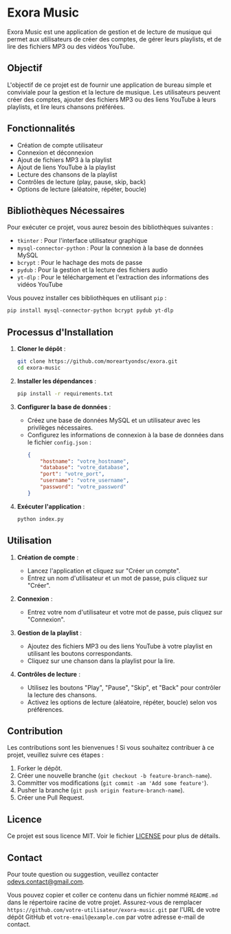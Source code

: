 # Exora Music

Exora Music est une application de gestion et de lecture de musique qui permet aux utilisateurs de créer des comptes, de gérer leurs playlists, et de lire des fichiers MP3 ou des vidéos YouTube.

## Objectif

L'objectif de ce projet est de fournir une application de bureau simple et conviviale pour la gestion et la lecture de musique. Les utilisateurs peuvent créer des comptes, ajouter des fichiers MP3 ou des liens YouTube à leurs playlists, et lire leurs chansons préférées.

## Fonctionnalités

- Création de compte utilisateur
- Connexion et déconnexion
- Ajout de fichiers MP3 à la playlist
- Ajout de liens YouTube à la playlist
- Lecture des chansons de la playlist
- Contrôles de lecture (play, pause, skip, back)
- Options de lecture (aléatoire, répéter, boucle)

## Bibliothèques Nécessaires

Pour exécuter ce projet, vous aurez besoin des bibliothèques suivantes :

- `tkinter` : Pour l'interface utilisateur graphique
- `mysql-connector-python` : Pour la connexion à la base de données MySQL
- `bcrypt` : Pour le hachage des mots de passe
- `pydub` : Pour la gestion et la lecture des fichiers audio
- `yt-dlp` : Pour le téléchargement et l'extraction des informations des vidéos YouTube

Vous pouvez installer ces bibliothèques en utilisant `pip` :

```sh
pip install mysql-connector-python bcrypt pydub yt-dlp
```

## Processus d'Installation

1. **Cloner le dépôt** :
   ```sh
   git clone https://github.com/moreartyondsc/exora.git
   cd exora-music
   ```

2. **Installer les dépendances** :
   ```sh
   pip install -r requirements.txt
   ```

3. **Configurer la base de données** :
   - Créez une base de données MySQL et un utilisateur avec les privilèges nécessaires.
   - Configurez les informations de connexion à la base de données dans le fichier `config.json` :
     ```json
     {
         "hostname": "votre_hostname",
         "database": "votre_database",
         "port": "votre_port",
         "username": "votre_username",
         "password": "votre_password"
     }
     ```

4. **Exécuter l'application** :
   ```sh
   python index.py
   ```

## Utilisation

1. **Création de compte** :
   - Lancez l'application et cliquez sur "Créer un compte".
   - Entrez un nom d'utilisateur et un mot de passe, puis cliquez sur "Créer".

2. **Connexion** :
   - Entrez votre nom d'utilisateur et votre mot de passe, puis cliquez sur "Connexion".

3. **Gestion de la playlist** :
   - Ajoutez des fichiers MP3 ou des liens YouTube à votre playlist en utilisant les boutons correspondants.
   - Cliquez sur une chanson dans la playlist pour la lire.

4. **Contrôles de lecture** :
   - Utilisez les boutons "Play", "Pause", "Skip", et "Back" pour contrôler la lecture des chansons.
   - Activez les options de lecture (aléatoire, répéter, boucle) selon vos préférences.

## Contribution

Les contributions sont les bienvenues ! Si vous souhaitez contribuer à ce projet, veuillez suivre ces étapes :

1. Forker le dépôt.
2. Créer une nouvelle branche (`git checkout -b feature-branch-name`).
3. Committer vos modifications (`git commit -am 'Add some feature'`).
4. Pusher la branche (`git push origin feature-branch-name`).
5. Créer une Pull Request.

## Licence

Ce projet est sous licence MIT. Voir le fichier [LICENSE](LICENSE) pour plus de détails.

## Contact

Pour toute question ou suggestion, veuillez contacter [odevs.contact@gmail.com](mailto:odevs.contact@gmail.com).


Vous pouvez copier et coller ce contenu dans un fichier nommé `README.md` dans le répertoire racine de votre projet. Assurez-vous de remplacer `https://github.com/votre-utilisateur/exora-music.git` par l'URL de votre dépôt GitHub et `votre-email@example.com` par votre adresse e-mail de contact.
